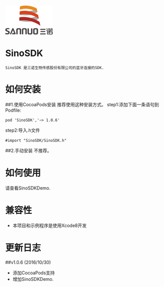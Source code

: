 
![](logo.png)

# SinoSDK

    SinoSDK 是三诺生物传感股份有限公司的蓝牙连接的SDK.
    
# 如何安装

##1.使用CocoaPods安装
推荐使用这种安装方式。
step1:添加下面一条语句到Podfile:
````
pod 'SinoSDK','~> 1.0.6'
````
step2:导入.h文件
````objc
#import "SinoSDK/SinoSDK.h"
````

##2.手动安装
不推荐。

# 如何使用

请查看SinoSDKDemo.

# 兼容性
- 本项目和示例程序是使用Xcode8开发

# 更新日志
##v1.0.6 (2016/10/30)
- 添加CocoaPods支持
- 增加SinoSDKDemo.
